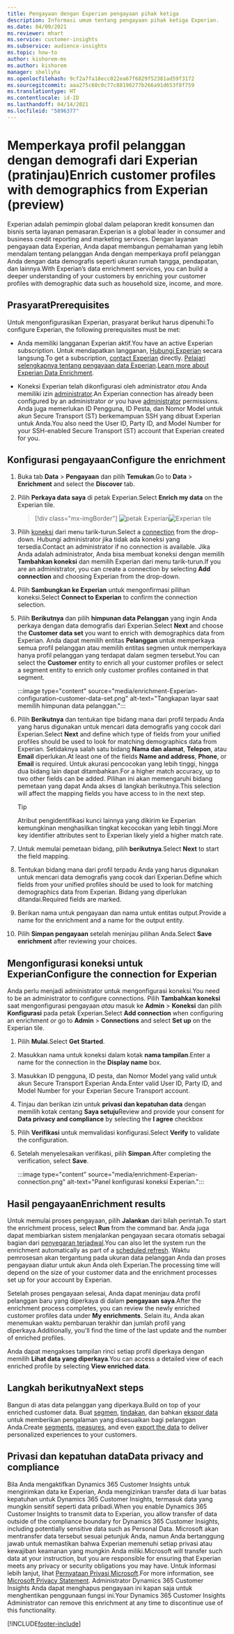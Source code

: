 ```yaml
---
title: Pengayaan dengan Experian pengayaan pihak ketiga
description: Informasi umum tentang pengayaan pihak ketiga Experian.
ms.date: 04/09/2021
ms.reviewer: mhart
ms.service: customer-insights
ms.subservice: audience-insights
ms.topic: how-to
author: kishorem-ms
ms.author: kishorem
manager: shellyha
ms.openlocfilehash: 9cf2a7fa18ecc022ea67f6829f52381ad59f3172
ms.sourcegitcommit: aaa275c60c0c77c88196277b266a91d653f8f759
ms.translationtype: HT
ms.contentlocale: id-ID
ms.lasthandoff: 04/14/2021
ms.locfileid: "5896377"
---
```

# <a name="enrich-customer-profiles-with-demographics-from-experian-preview"></a><span data-ttu-id="a8082-103">Memperkaya profil pelanggan dengan demografi dari Experian (pratinjau)</span><span class="sxs-lookup"><span data-stu-id="a8082-103">Enrich customer profiles with demographics from Experian (preview)</span></span>

<span data-ttu-id="a8082-104">Experian adalah pemimpin global dalam pelaporan kredit konsumen dan bisnis serta layanan pemasaran.</span><span class="sxs-lookup"><span data-stu-id="a8082-104">Experian is a global leader in consumer and business credit reporting and marketing services.</span></span> <span data-ttu-id="a8082-105">Dengan layanan pengayaan data Experian, Anda dapat membangun pemahaman yang lebih mendalam tentang pelanggan Anda dengan memperkaya profil pelanggan Anda dengan data demografis seperti ukuran rumah tangga, pendapatan, dan lainnya.</span><span class="sxs-lookup"><span data-stu-id="a8082-105">With Experian’s data enrichment services, you can build a deeper understanding of your customers by enriching your customer profiles with demographic data such as household size, income, and more.</span></span>

## <a name="prerequisites"></a><span data-ttu-id="a8082-106">Prasyarat</span><span class="sxs-lookup"><span data-stu-id="a8082-106">Prerequisites</span></span>

<span data-ttu-id="a8082-107">Untuk mengonfigurasikan Experian, prasyarat berikut harus dipenuhi:</span><span class="sxs-lookup"><span data-stu-id="a8082-107">To configure Experian, the following prerequisites must be met:</span></span>

- <span data-ttu-id="a8082-108">Anda memiliki langganan Experian aktif.</span><span class="sxs-lookup"><span data-stu-id="a8082-108">You have an active Experian subscription.</span></span> <span data-ttu-id="a8082-109">Untuk mendapatkan langganan, [Hubungi Experian](https://www.experian.com/marketing-services/contact) secara langsung.</span><span class="sxs-lookup"><span data-stu-id="a8082-109">To get a subscription, [contact Experian](https://www.experian.com/marketing-services/contact) directly.</span></span> <span data-ttu-id="a8082-110">[Pelajari selengkapnya tentang pengayaan data Experian](https://www.experian.com/marketing-services/microsoft?cmpid=ems_web_mci_cdppage).</span><span class="sxs-lookup"><span data-stu-id="a8082-110">[Learn more about Experian Data Enrichment](https://www.experian.com/marketing-services/microsoft?cmpid=ems_web_mci_cdppage).</span></span>

- <span data-ttu-id="a8082-111">Koneksi Experian telah dikonfigurasi oleh administrator *atau* Anda memiliki izin [administrator](permissions.md#administrator).</span><span class="sxs-lookup"><span data-stu-id="a8082-111">An Experian connection has already been configured by an administrator *or* you have [administrator](permissions.md#administrator) permissions.</span></span> <span data-ttu-id="a8082-112">Anda juga memerlukan ID Pengguna, ID Pesta, dan Nomor Model untuk akun Secure Transport (ST) berkemampuan SSH yang dibuat Experian untuk Anda.</span><span class="sxs-lookup"><span data-stu-id="a8082-112">You also need the User ID, Party ID, and Model Number for your SSH-enabled Secure Transport (ST) account that Experian created for you.</span></span>

## <a name="configure-the-enrichment"></a><span data-ttu-id="a8082-113">Konfigurasi pengayaan</span><span class="sxs-lookup"><span data-stu-id="a8082-113">Configure the enrichment</span></span>

1. <span data-ttu-id="a8082-114">Buka tab **Data** > **Pengayaan** dan pilih **Temukan**.</span><span class="sxs-lookup"><span data-stu-id="a8082-114">Go to **Data** > **Enrichment** and select the **Discover** tab.</span></span>

1. <span data-ttu-id="a8082-115">Pilih **Perkaya data saya** di petak Experian.</span><span class="sxs-lookup"><span data-stu-id="a8082-115">Select **Enrich my data** on the Experian tile.</span></span>

   > [!div class="mx-imgBorder"]
   > <span data-ttu-id="a8082-116">![petak Experian](media/experian-tile.png "petak Experian")</span><span class="sxs-lookup"><span data-stu-id="a8082-116">![Experian tile](media/experian-tile.png "Experian tile")</span></span>
   > 

1. <span data-ttu-id="a8082-117">Pilih [koneksi](connections.md) dari menu tarik-turun.</span><span class="sxs-lookup"><span data-stu-id="a8082-117">Select a [connection](connections.md) from the drop-down.</span></span> <span data-ttu-id="a8082-118">Hubungi administrator jika tidak ada koneksi yang tersedia.</span><span class="sxs-lookup"><span data-stu-id="a8082-118">Contact an administrator if no connection is available.</span></span> <span data-ttu-id="a8082-119">Jika Anda adalah administrator, Anda bisa membuat koneksi dengan memilih **Tambahkan koneksi** dan memilih Experian dari menu tarik-turun.</span><span class="sxs-lookup"><span data-stu-id="a8082-119">If you are an administrator, you can create a connection by selecting **Add connection** and choosing Experian from the drop-down.</span></span> 

1. <span data-ttu-id="a8082-120">Pilih **Sambungkan ke Experian** untuk mengonfirmasi pilihan koneksi.</span><span class="sxs-lookup"><span data-stu-id="a8082-120">Select **Connect to Experian** to confirm the connection selection.</span></span>

1.  <span data-ttu-id="a8082-121">Pilih **Berikutnya** dan pilih **himpunan data Pelanggan** yang ingin Anda perkaya dengan data demografis dari Experian.</span><span class="sxs-lookup"><span data-stu-id="a8082-121">Select **Next** and choose the **Customer data set** you want to enrich with demographics data from Experian.</span></span> <span data-ttu-id="a8082-122">Anda dapat memilih entitas **Pelanggan** untuk memperkaya semua profil pelanggan atau memilih entitas segmen untuk memperkaya hanya profil pelanggan yang terdapat dalam segmen tersebut.</span><span class="sxs-lookup"><span data-stu-id="a8082-122">You can select the **Customer** entity to enrich all your customer profiles or select a segment entity to enrich only customer profiles contained in that segment.</span></span>

    :::image type="content" source="media/enrichment-Experian-configuration-customer-data-set.png" alt-text="Tangkapan layar saat memilih himpunan data pelanggan.":::

1. <span data-ttu-id="a8082-124">Pilih **Berikutnya** dan tentukan tipe bidang mana dari profil terpadu Anda yang harus digunakan untuk mencari data demografis yang cocok dari Experian.</span><span class="sxs-lookup"><span data-stu-id="a8082-124">Select **Next** and define which type of fields from your unified profiles should be used to look for matching demographics data from Experian.</span></span> <span data-ttu-id="a8082-125">Setidaknya salah satu bidang **Nama dan alamat**, **Telepon**, atau **Email** diperlukan.</span><span class="sxs-lookup"><span data-stu-id="a8082-125">At least one of the fields **Name and address**, **Phone**, or **Email** is required.</span></span> <span data-ttu-id="a8082-126">Untuk akurasi pencocokan yang lebih tinggi, hingga dua bidang lain dapat ditambahkan.</span><span class="sxs-lookup"><span data-stu-id="a8082-126">For a higher match accuracy, up to two other fields can be added.</span></span> <span data-ttu-id="a8082-127">Pilihan ini akan memengaruhi bidang pemetaan yang dapat Anda akses di langkah berikutnya.</span><span class="sxs-lookup"><span data-stu-id="a8082-127">This selection will affect the mapping fields you have access to in the next step.</span></span>

    > [!TIP]
    > <span data-ttu-id="a8082-128">Atribut pengidentifikasi kunci lainnya yang dikirim ke Experian kemungkinan menghasilkan tingkat kecocokan yang lebih tinggi.</span><span class="sxs-lookup"><span data-stu-id="a8082-128">More key identifier attributes sent to Experian likely yield a higher match rate.</span></span>

1. <span data-ttu-id="a8082-129">Untuk memulai pemetaan bidang, pilih **berikutnya**.</span><span class="sxs-lookup"><span data-stu-id="a8082-129">Select **Next** to start the field mapping.</span></span>

1. <span data-ttu-id="a8082-130">Tentukan bidang mana dari profil terpadu Anda yang harus digunakan untuk mencari data demografis yang cocok dari Experian.</span><span class="sxs-lookup"><span data-stu-id="a8082-130">Define which fields from your unified profiles should be used to look for matching demographics data from Experian.</span></span> <span data-ttu-id="a8082-131">Bidang yang diperlukan ditandai.</span><span class="sxs-lookup"><span data-stu-id="a8082-131">Required fields are marked.</span></span>

1. <span data-ttu-id="a8082-132">Berikan nama untuk pengayaan dan nama untuk entitas output.</span><span class="sxs-lookup"><span data-stu-id="a8082-132">Provide a name for the enrichment and a name for the output entity.</span></span>

1. <span data-ttu-id="a8082-133">Pilih **Simpan pengayaan** setelah meninjau pilihan Anda.</span><span class="sxs-lookup"><span data-stu-id="a8082-133">Select **Save enrichment** after reviewing your choices.</span></span>

## <a name="configure-the-connection-for-experian"></a><span data-ttu-id="a8082-134">Mengonfigurasi koneksi untuk Experian</span><span class="sxs-lookup"><span data-stu-id="a8082-134">Configure the connection for Experian</span></span> 

<span data-ttu-id="a8082-135">Anda perlu menjadi administrator untuk mengonfigurasi koneksi.</span><span class="sxs-lookup"><span data-stu-id="a8082-135">You need to be an administrator to configure connections.</span></span> <span data-ttu-id="a8082-136">Pilih **Tambahkan koneksi** saat mengonfigurasi pengayaan *atau* masuk ke **Admin** > **Koneksi** dan pilih **Konfigurasi** pada petak Experian.</span><span class="sxs-lookup"><span data-stu-id="a8082-136">Select **Add connection** when configuring an enrichment *or* go to **Admin** > **Connections** and select **Set up** on the Experian tile.</span></span>

1. <span data-ttu-id="a8082-137">Pilih **Mulai**.</span><span class="sxs-lookup"><span data-stu-id="a8082-137">Select **Get Started**.</span></span>

1. <span data-ttu-id="a8082-138">Masukkan nama untuk koneksi dalam kotak **nama tampilan**.</span><span class="sxs-lookup"><span data-stu-id="a8082-138">Enter a name for the connection in the **Display name** box.</span></span>

1. <span data-ttu-id="a8082-139">Masukkan ID pengguna, ID pesta, dan Nomor Model yang valid untuk akun Secure Transport Experian Anda.</span><span class="sxs-lookup"><span data-stu-id="a8082-139">Enter valid User ID, Party ID, and Model Number for your Experian Secure Transport account.</span></span>

1. <span data-ttu-id="a8082-140">Tinjau dan berikan izin untuk **privasi dan kepatuhan data** dengan memilih kotak centang **Saya setuju**</span><span class="sxs-lookup"><span data-stu-id="a8082-140">Review and provide your consent for **Data privacy and compliance** by selecting the **I agree** checkbox</span></span>

1. <span data-ttu-id="a8082-141">Pilih **Verifikasi** untuk memvalidasi konfigurasi.</span><span class="sxs-lookup"><span data-stu-id="a8082-141">Select **Verify** to validate the configuration.</span></span>

1. <span data-ttu-id="a8082-142">Setelah menyelesaikan verifikasi, pilih **Simpan**.</span><span class="sxs-lookup"><span data-stu-id="a8082-142">After completing the verification, select **Save**.</span></span>
   
   :::image type="content" source="media/enrichment-Experian-connection.png" alt-text="Panel konfigurasi koneksi Experian.":::

## <a name="enrichment-results"></a><span data-ttu-id="a8082-144">Hasil pengayaan</span><span class="sxs-lookup"><span data-stu-id="a8082-144">Enrichment results</span></span>

<span data-ttu-id="a8082-145">Untuk memulai proses pengayaan, pilih **Jalankan** dari bilah perintah.</span><span class="sxs-lookup"><span data-stu-id="a8082-145">To start the enrichment process, select **Run** from the command bar.</span></span> <span data-ttu-id="a8082-146">Anda juga dapat membiarkan sistem menjalankan pengayaan secara otomatis sebagai bagian dari [penyegaran terjadwal](system.md#schedule-tab).</span><span class="sxs-lookup"><span data-stu-id="a8082-146">You can also let the system run the enrichment automatically as part of a [scheduled refresh](system.md#schedule-tab).</span></span> <span data-ttu-id="a8082-147">Waktu pemrosesan akan tergantung pada ukuran data pelanggan Anda dan proses pengayaan diatur untuk akun Anda oleh Experian.</span><span class="sxs-lookup"><span data-stu-id="a8082-147">The processing time will depend on the size of your customer data and the enrichment processes set up for your account by Experian.</span></span>

<span data-ttu-id="a8082-148">Setelah proses pengayaan selesai, Anda dapat meninjau data profil pelanggan baru yang diperkaya di dalam **pengayaan saya**.</span><span class="sxs-lookup"><span data-stu-id="a8082-148">After the enrichment process completes, you can review the newly enriched customer profiles data under **My enrichments**.</span></span> <span data-ttu-id="a8082-149">Selain itu, Anda akan menemukan waktu pembaruan terakhir dan jumlah profil yang diperkaya.</span><span class="sxs-lookup"><span data-stu-id="a8082-149">Additionally, you'll find the time of the last update and the number of enriched profiles.</span></span>

<span data-ttu-id="a8082-150">Anda dapat mengakses tampilan rinci setiap profil diperkaya dengan memilih **Lihat data yang diperkaya**.</span><span class="sxs-lookup"><span data-stu-id="a8082-150">You can access a detailed view of each enriched profile by selecting **View enriched data**.</span></span>

## <a name="next-steps"></a><span data-ttu-id="a8082-151">Langkah berikutnya</span><span class="sxs-lookup"><span data-stu-id="a8082-151">Next steps</span></span>

<span data-ttu-id="a8082-152">Bangun di atas data pelanggan yang diperkaya.</span><span class="sxs-lookup"><span data-stu-id="a8082-152">Build on top of your enriched customer data.</span></span> <span data-ttu-id="a8082-153">Buat [segmen](segments.md), [tindakan](measures.md), dan bahkan [ekspor data](export-destinations.md) untuk memberikan pengalaman yang disesuaikan bagi pelanggan Anda.</span><span class="sxs-lookup"><span data-stu-id="a8082-153">Create [segments](segments.md), [measures](measures.md), and even [export the data](export-destinations.md) to deliver personalized experiences to your customers.</span></span>

## <a name="data-privacy-and-compliance"></a><span data-ttu-id="a8082-154">Privasi dan kepatuhan data</span><span class="sxs-lookup"><span data-stu-id="a8082-154">Data privacy and compliance</span></span>

<span data-ttu-id="a8082-155">Bila Anda mengaktifkan Dynamics 365 Customer Insights untuk mengirimkan data ke Experian, Anda mengizinkan transfer data di luar batas kepatuhan untuk Dynamics 365 Customer Insights, termasuk data yang mungkin sensitif seperti data pribadi.</span><span class="sxs-lookup"><span data-stu-id="a8082-155">When you enable Dynamics 365 Customer Insights to transmit data to Experian, you allow transfer of data outside of the compliance boundary for Dynamics 365 Customer Insights, including potentially sensitive data such as Personal Data.</span></span> <span data-ttu-id="a8082-156">Microsoft akan mentransfer data tersebut sesuai petunjuk Anda, namun Anda bertanggung jawab untuk memastikan bahwa Experian memenuhi setiap privasi atau kewajiban keamanan yang mungkin Anda miliki.</span><span class="sxs-lookup"><span data-stu-id="a8082-156">Microsoft will transfer such data at your instruction, but you are responsible for ensuring that Experian meets any privacy or security obligations you may have.</span></span> <span data-ttu-id="a8082-157">Untuk informasi lebih lanjut, lihat [Pernyataan Privasi Microsoft](https://go.microsoft.com/fwlink/?linkid=396732).</span><span class="sxs-lookup"><span data-stu-id="a8082-157">For more information, see [Microsoft Privacy Statement](https://go.microsoft.com/fwlink/?linkid=396732).</span></span>
<span data-ttu-id="a8082-158">Administrator Dynamics 365 Customer Insights Anda dapat menghapus pengayaan ini kapan saja untuk menghentikan penggunaan fungsi ini.</span><span class="sxs-lookup"><span data-stu-id="a8082-158">Your Dynamics 365 Customer Insights Administrator can remove this enrichment at any time to discontinue use of this functionality.</span></span>


[!INCLUDE[footer-include](../includes/footer-banner.md)]
